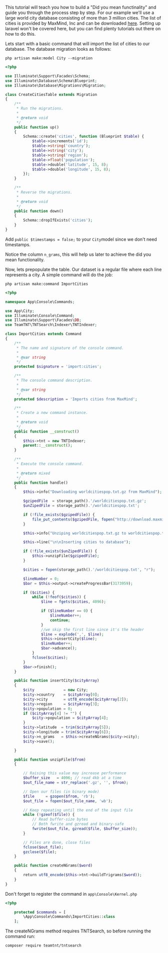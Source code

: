 This tutorial will teach you how to build a "Did you mean functinality" and guide you through
the process step by step. For our example we'll use a large world city database consisting of
more than 3 million cities. The list of cities is provided by MaxMind, Inc and can be downloaded
[here](https://www.maxmind.com/en/free-world-cities-database).
Setting up laravel won't be covered here, but you can find plenty tutorials out there on how to
do this.

Lets start with a basic command that will import the list of cities to our database. The database
migration looks as follows:

`php artisan make:model City --migration`

```php
<?php

use Illuminate\Support\Facades\Schema;
use Illuminate\Database\Schema\Blueprint;
use Illuminate\Database\Migrations\Migration;

class CreateCitiesTable extends Migration
{
    /**
     * Run the migrations.
     *
     * @return void
     */
    public function up()
    {
        Schema::create('cities', function (Blueprint $table) {
            $table->increments('id');
            $table->string('country');
            $table->string('city');
            $table->string('region');
            $table->float('population');
            $table->double('latitude', 15, 8);
            $table->double('longitude', 15, 8);
        });
    }

    /**
     * Reverse the migrations.
     *
     * @return void
     */
    public function down()
    {
        Schema::dropIfExists('cities');
    }
}
```

Add `public $timestamps = false;` to your `City`model since we don't need timestamps.

Notice the column `n_grams`, this will help us later to achieve the did you mean functionality.

Now, lets prepopulate the table. Our dataset is a regular file where each line represents a city.
A simple command will do the job:

`php artisan make:command ImportCities`

```php
<?php

namespace App\Console\Commands;

use App\City;
use Illuminate\Console\Command;
use Illuminate\Support\Facades\DB;
use TeamTNT\TNTSearch\Indexer\TNTIndexer;

class ImportCities extends Command
{
    /**
     * The name and signature of the console command.
     *
     * @var string
     */
    protected $signature = 'import:cities';

    /**
     * The console command description.
     *
     * @var string
     */
    protected $description = 'Imports cities from MaxMind';

    /**
     * Create a new command instance.
     *
     * @return void
     */
    public function __construct()
    {
        $this->tnt = new TNTIndexer;
        parent::__construct();
    }

    /**
     * Execute the console command.
     *
     * @return mixed
     */
    public function handle()
    {
        $this->info("Downloading worldcitiespop.txt.gz from MaxMind");

        $gzipedFile  = storage_path().'/worldcitiespop.txt.gz';
        $unZipedFile = storage_path().'/worldcitiespop.txt';

        if (!file_exists($gzipedFile)) {
            file_put_contents($gzipedFile, fopen("http://download.maxmind.com/download/worldcities/worldcitiespop.txt.gz", 'r'));
        }

        $this->info("Unziping worldcitiespop.txt.gz to worldcitiespop.txt");

        $this->line("\n\nInserting cities to database");

        if (!file_exists($unZipedFile)) {
            $this->unzipFile($gzipedFile);
        }

        $cities = fopen(storage_path().'/worldcitiespop.txt', "r");

        $lineNumber = 0;
        $bar = $this->output->createProgressBar(3173959);

        if ($cities) {
            while (!feof($cities)) {
                $line = fgets($cities, 4096);

                if ($lineNumber == 0) {
                    $lineNumber++;
                    continue;
                }
                //we skip the first line since it's the header
                $line = explode(',', $line);
                $this->insertCity($line);
                $lineNumber++;
                $bar->advance();
            }
            fclose($cities);
        }
        $bar->finish();
    }

    public function insertCity($cityArray)
    {
        $city             = new City;
        $city->country    = $cityArray[0];
        $city->city       = utf8_encode($cityArray[2]);
        $city->region     = $cityArray[3];
        $city->population = 0;
        if ($cityArray[4] != "") {
            $city->population = $cityArray[4];
        }
        $city->latitude  = trim($cityArray[5]);
        $city->longitude = trim($cityArray[6]);
        $city->n_grams   = $this->createNGrams($city->city);
        $city->save();

    }

    public function unzipFile($from)
    {

        // Raising this value may increase performance
        $buffer_size   = 4096; // read 4kb at a time
        $out_file_name = str_replace('.gz', '', $from);

        // Open our files (in binary mode)
        $file     = gzopen($from, 'rb');
        $out_file = fopen($out_file_name, 'wb');

        // Keep repeating until the end of the input file
        while (!gzeof($file)) {
            // Read buffer-size bytes
            // Both fwrite and gzread and binary-safe
            fwrite($out_file, gzread($file, $buffer_size));
        }

        // Files are done, close files
        fclose($out_file);
        gzclose($file);
    }

    public function createNGrams($word) 
    {
        return utf8_encode($this->tnt->buildTrigrams($word));
    }
}
```

Don't forget to register the command in `app\Console\Kernel.php`

```php
<?php

    protected $commands = [
        \App\Console\Commands\ImportCities::class
    ];
 ```

The createNGrams method requires TNTSearch, so before running the command run:

`composer require teamtnt/tntsearch`
